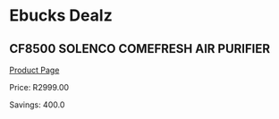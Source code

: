 
# Ebucks Dealz
## CF8500 SOLENCO COMEFRESH AIR PURIFIER
[Product Page](https://www.ebucks.com/web/shop/productSelected.do?prodId=1191145314&catId=1157551316)

Price: R2999.00

Savings: 400.0


	